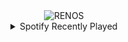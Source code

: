 <div align="center">
<picture>
    <source media="(prefers-color-scheme: dark)" srcset="https://i.ibb.co/DwR50yf/output-gif.gif">
    <source media="(prefers-color-scheme: light)" srcset="https://i.ibb.co/DwR50yf/output-gif.gif">
    <img alt="RENOS" src="https://i.ibb.co/DwR50yf/output-gif.gif">
</picture>
<details>
<summary>Spotify Recently Played</summary>
<img src="https://spotify-recently-played-readme.vercel.app/api?user=31d6d6zerc5ct6kck32na2ozsqf4&unique=1&width=400" alt="Spotify" />
</details>
</div>

<!-- Image deletion URL: https://ibb.co/ssVy8G9/46b7cd9e7c5bde2a3682d7a58eeb1477 -->